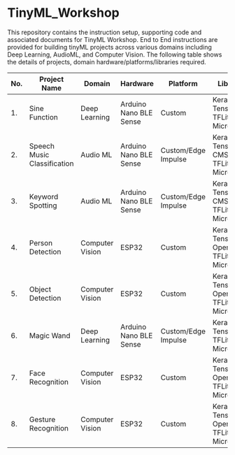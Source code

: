 # TinyML_Workshop
This repository contains the instruction setup, supporting code and associated documents for TinyML Workshop. End to End instructions are provided for building tinyML projects across various domains including Deep Learning, AudioML, and Computer Vision. The following table shows the details of projects, domain hardware/platforms/libraries required.

| No. | Project Name                | Domain          | Hardware               | Platform            | Libraries                                  |
|-----|-----------------------------|-----------------|------------------------|---------------------|--------------------------------------------|
| 1.  | Sine Function               | Deep Learning   | Arduino Nano BLE Sense | Custom              | Keras, TensorFlow, TFLite Micro            |
| 2.  | Speech Music Classification | Audio ML        | Arduino Nano BLE Sense | Custom/Edge Impulse | Keras, TensorFlow, CMSIS DSP, TFLite Micro |
| 3.  | Keyword Spotting            | Audio ML        | Arduino Nano BLE Sense | Custom/Edge Impulse | Keras, TensorFlow, CMSIS DSP, TFLite Micro |
| 4.  | Person Detection            | Computer Vision | ESP32                  | Custom              | Keras, TensorFlow, OpenCV, TFLite Micro    |
| 5.  | Object Detection            | Computer Vision | ESP32                  | Custom              | Keras, TensorFlow, OpenCV, TFLite Micro    |
| 6.  | Magic Wand                  | Deep Learning   | Arduino Nano BLE Sense | Custom/Edge Impulse | Keras, TensorFlow, TFLite Micro            |
| 7.  | Face Recognition            | Computer Vision | ESP32                  | Custom              | Keras, TensorFlow, OpenCV, TFLite Micro    |
| 8.  | Gesture Recognition         | Computer Vision | ESP32                  | Custom              | Keras, TensorFlow, OpenCV, TFLite Micro    |

